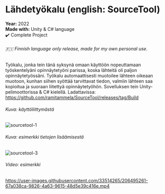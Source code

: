 #  Lähdetyökalu   (english: SourceTool)

**Year:** 2022  
**Made with:** Unity & C# language  
✔️ Complete Project

###### 🇫🇮 Finnish language only release, made for my own personal use.

Työkalu, jonka tein tänä syksynä omaan käyttöön nopeuttamaan työskentelyäni opinnäytetyöni parissa, koska lähteitä oli paljon opinnäytetyössäni. Työkalu automaattisesti muotoilee lähteen oikeaan muotoon, kunhan siihen syöttää tarvittavat tiedon, valmiin lähteen saa kopioitua ja suoraan liitettyä opinnäytetyöhön. Sovelluksen tein Unity-pelimoottorissa & C# kielellä.
Ladattavissa: https://github.com/ramitammela/SourceTool/releases/tag/Build


###### Kuva: käyttöliittymästä
![sourcetool-1](https://user-images.githubusercontent.com/33514265/206471362-b33c1471-bedf-4c34-9ed2-899535b7f60f.png)

###### Kuva: esimerkki tietojen lisäämisestä
![sourcetool-3](https://user-images.githubusercontent.com/33514265/206550661-55d4f7a8-8de5-4855-8520-ca8f7b7f9918.png)

###### Video: esimerkki
https://user-images.githubusercontent.com/33514265/206495261-67a038ca-9826-4a63-9615-48d5e39c416e.mp4
